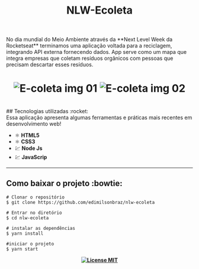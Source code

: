 # <h1 align="center">NLW-Ecoleta</h1>
<br>
<br>
  No dia mundial do Meio Ambiente através da **Next Level Week da Rocketseat** terminamos uma aplicação voltada para a reciclagem, 
  integrando API externa fornecendo dados. App serve como um mapa que integra empresas que coletam resíduos orgânicos com pessoas que     precisam descartar esses resíduos.
 <br>
<h1 align="center">
  <img src="https://ik.imagekit.io/1n1swj1w28/NLW/Ecoleta_001_-nuq6ZDpj.png" alt="E-coleta img 01">
  <img src="https://ik.imagekit.io/1n1swj1w28/NLW/Ecoleta_002_IXynbiCQN.png" alt="E-coleta img 02">
</h1>
<br>
## Tecnologias utilizadas :rocket:<br>
Essa aplicação apresenta algumas ferramentas e práticas mais recentes em desenvolvimento web!

- ⚛️ **HTML5** 
- ⚛️ **CSS3**
- 💹 **Node Js**
- 💹 **JavaScrip**
---
## Como baixar o projeto :bowtie: <br>

```
# Clonar o repositório
$ git clone https://github.com/edimilsonbraz/nlw-ecoleta

# Entrar no diretório
$ cd nlw-ecoleta

# instalar as dependências
$ yarn install

#iniciar o projeto
$ yarn start

```
<b>
 <p align="center">
  <a href="https://opensource.org/licenses/MIT">
    <img src="https://img.shields.io/badge/License-MIT-blue.svg" alt="License MIT">
  </a>
</p>
